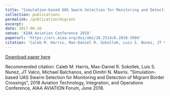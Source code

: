 ```yaml
---
title: "Simulation-based UAS Swarm Selection for Monitoring and Detection of Migrant Border Crossings"
collection: publications
permalink: /publication/migrant
excerpt:
date: 2017-06-26
venue: 'AIAA Aviation Conference 2018'
paperurl: 'https://arc.aiaa.org/doi/abs/10.2514/6.2018-3504'
citation: 'Caleb M. Harris, Max-Daniel R. Sokollek, Luis S. Nunez, JT Valco, Michael Balchanos, and Dimitri N. Mavris. ”Simulation-based UAS Swarm Selection for Monitoring and Detection of Migrant Border Crossings”, 2018 Aviation Technology, Integration, and Operations Conference, AIAA AVIATION Forum, June 2018.'
---
```


[Download paper here](https://www.researchgate.net/publication/325964290_Simulation-based_UAS_Swarm_Selection_for_Monitoring_and_Detection_of_Migrant_Border_Crossings)

Recommended citation:  Caleb M. Harris, Max-Daniel R. Sokollek, Luis S. Nunez, JT Valco, Michael Balchanos, and Dimitri N. Mavris. ”Simulation-based UAS Swarm Selection for Monitoring and Detection of Migrant Border Crossings”, 2018 Aviation Technology, Integration, and Operations Conference, AIAA AVIATION Forum, June 2018.

